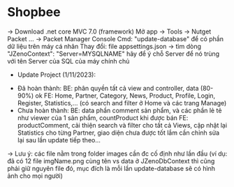 # Shopbee
-> Download .net core MVC 7.0 (framework)
Mở app -> Tools -> Nutget Packet ... -> Packet Manager Console 
Cmd: "update-database" để có phần dữ liệu trên máy cá nhân
Thay đổi: file appsettings.json -> tìm dòng "JZenoContext": "Server=MYSQLNAME" hãy để ý chỗ Server để nó trùng với tên Server của SQL của máy chính chủ
- Update Project (1/11/2023):
+ Đã hoàn thành:
   BE: phân quyền tất cả view and controller, data (80-90%) ok
   FE: Home, Partner, Category, News, Product, Profile, Login, Register, Statistics,... (có search and filter ở Home và các trang Manage)
+ Chưa hoàn thành:
   BE: data phần comment sản phẩm, và các phần lẻ tẻ như viewer của 1 sản phẩm, countProduct khi được bán
   FE: productComment, cải thiện search và filter cho tất cả Views, cập nhật lại Statistics cho từng Partner, giao diện chưa được tốt lắm cần chỉnh sửa lại sau lần update tiếp theo...

-> Lưu ý: các file nằm trong folder images cần đc cố định như lần đầu (ví dụ: đã có 12 file imgName.png cùng tên vs data ở JZenoDbContext thì cũng phải giữ nguyên file đó, mục đích là mỗi lần update-database sẽ có hình ảnh cho mọi người)
